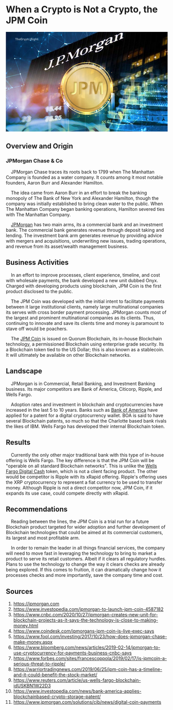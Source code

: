 # When a Crypto is Not a Crypto, the JPM Coin




![JPM Coin Image](JPMCoin.jpeg)

## **Overview and Origin**
### JPMorgan Chase & Co
&nbsp; &nbsp; JPMorgan Chase traces its roots back to 1799 when The Manhattan Company is founded as a water company. It counts among it most notable founders, Aaron Burr and Alexander Hamilton.

&nbsp; &nbsp; The idea came from Aaron Burr in an effort to break the banking monopoly of The Bank of New York and Alexander Hamilton, though the company was initially established to bring clean water to the public. When The Manhattan Company began banking operations, Hamilton severed ties with The Manhattan Company.

&nbsp; &nbsp; [JPMorgan](https://www.jpmorgan.com/global "JPMorgan website") has two main arms, its a commercial bank and an investment bank. The commercial bank generates revenue through deposit taking and lending. The investment bank arm generates revenue by providing advice with mergers and acquisitions, underwriting new issues, trading operations, and revenue from its asset/wealth management business.                                                        


## **Business Activities**

&nbsp; &nbsp; In an effort to improve processes, client experience, timeline, and cost with wholesale payments, the bank developed a new unit dubbed Onyx. Charged with developing products using blockchain, JPM Coin is the first product disclosed to the public. 

&nbsp; &nbsp; The JPM Coin was developed with the initial intent to facilitate payments between it large institutional clients, namely large multinational companies its serves with cross border payment processing. JPMorgan counts most of the largest and prominent multinational companies as its clients. Thus, continuing to innovate and save its clients time and money is paramount to stave off would be poachers. 

&nbsp; &nbsp; The [JPM Coin](https://www.jpmorgan.com/solutions/cib/news/digital-coin-payments "JPM Coin Press Release") is issued on Quorum Blockchain, its in-house Blockchain technology, a permissioned Blockchain using enterprise grade security. Its a Blockchain token tied to the US Dollar; this is also known as a stablecoin. It will ultimately be available on other Blockchain networks.


## **Landscape**

&nbsp; &nbsp; JPMorgan is in Commercial, Retail Banking, and Investment Banking business. Its major competitors are Bank of America, Citicorp, Ripple, and Wells Fargo.

&nbsp; &nbsp; Adoption rates and investment in blockchain and cryptocurrencies have increased in the last 5 to 10 years. Banks such as [Bank of America](https://www.investopedia.com/news/bank-america-applies-blockchainbased-crypto-storage-patent/ "Bank of America has more Blockchain patents than IBM") have applied for a patent for a digital cryptocurrency wallet. BOA is said to have several Blockchain patents, so much so that the Charlotte based bank rivals the likes of IBM. Wells Fargo has developed their internal Blockchain token.

## **Results**
 

&nbsp; &nbsp; Currently the only other major traditional bank with this type of in-house offering is Wells Fargo. The key difference is that the JPM Coin will be "operable on all standard Blockchain networks". This is unlike the [Wells Fargo Digital Cash](https://www.reuters.com/article/us-wells-fargo-blockchain-idUSKBN1W22D3https://www.reuters.com/article/us-wells-fargo-blockchain-idUSKBN1W22D3) token, which is not a client facing product. The other would be competitor is Ripple with its xRapid offering. Ripple's offering uses the XRP cryptocurrency to represent a fiat currency to be used to transfer money. Although Ripple is not a direct competitor now, JPM Coin, if it expands its use case, could compete directly with xRapid. 

## **Recommendations**

&nbsp; &nbsp; Reading between the lines, the JPM Coin is a trial run for a future Blockchain product targeted for wider adoption and further development of Blockchain technologies that could be aimed at its commercial customers, its largest and most profitable arm. 

&nbsp; &nbsp; In order to remain the leader in all things financial services, the company will need to move fast in leveraging the technology to bring to market a product to serve its retail customers. Albeit if it clears all regulatory hurdles. Plans to use the technology to change the way it clears checks are already being explored. If this comes to fruition, it can dramatically change how it processes checks and more importantly, save the company time and cost.




## Sources
1. https://jpmorgan.com
2. https://www.investopedia.com/jpmorgan-to-launch-jpm-coin-4587182
3. https://www.cnbc.com/2020/10/27/jpmorgan-creates-new-unit-for-blockchain-projects-as-it-says-the-technology-is-close-to-making-money.html
4. https://www.coindesk.com/jpmorgans-jpm-coin-is-live-exec-says
5. https://www.fool.com/investing/2017/10/23/how-does-jpmorgan-chase-make-money.aspx
6. https://www.bloomberg.com/news/articles/2019-02-14/jpmorgan-to-use-cryptocurrency-for-payments-business-cnbc-says
7. https://www.forbes.com/sites/francescoppola/2019/02/17/is-jpmcoin-a-serious-threat-to-ripple/
8. https://warriortradingnews.com/2019/06/25/jpm-coin-has-a-timeline-and-it-could-benefit-the-stock-market/
9. https://www.reuters.com/article/us-wells-fargo-blockchain-idUSKBN1W22D3
10. https://www.investopedia.com/news/bank-america-applies-blockchainbased-crypto-storage-patent/
11. https://www.jpmorgan.com/solutions/cib/news/digital-coin-payments